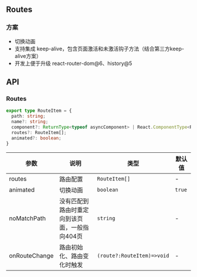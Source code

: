 ## Routes

### 方案

- 切换动画
- 支持集成 keep-alive，包含页面激活和未激活钩子方法（结合第三方keep-alive方案）
- 开发上便于升级 react-router-dom@6、history@5


## API

### Routes

```typescript
export type RouteItem = {
  path: string;
  name?: string;
  component?: ReturnType<typeof asyncComponent> | React.ComponentType<RouteChildrenProps<any>>;
  routes?: RouteItem[];
  animated?: boolean;
}
```

| 参数      | 说明     | 类型        | 默认值 |
| --------- | -------- | ----------- | ------ |
| routes | 路由配置 | `RouteItem[]`   | - |
| animated | 切换动画 | `boolean`   | `true` |
| noMatchPath | 没有匹配到路由时重定向到该页面，一般指向404页 | `string`   | - |
| onRouteChange | 路由初始化、路由变化时触发 | `(route?:RouteItem)=>void`   | - |

